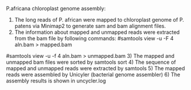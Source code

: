  P.africana chloroplast genome assembly:
 
1) The long reads of P. african were mapped to chloroplast genome of P. patens via Minimap2 to generate sam and bam alignment files.
2) The information about mapped and unmapped reads were extracted from the bam file by following commands:
#samtools view -u -F 4 aln.bam > mapped.bam

#samtools view -u -f 4 aln.bam > unmapped.bam
3) The mapped and unmapped bam files were sorted by samtools sort
4) The sequence of mapped and unmapped reads were extracted by samtools
5) The mapped reads were assembled by Unicyler (bacterial genome assembler)
6) The assembly results is shown in uncycler.log
